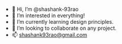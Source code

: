 - 👋 Hi, I’m @shashank-93rao
- 👀 I’m interested in everything!
- 🌱 I’m currently learning design principles.
- 💞️ I’m looking to collaborate on any project.
- 📫 shashank93rao@gmail.com

<!---
shashank-93rao/shashank-93rao is a ✨ special ✨ repository because its `README.md` (this file) appears on your GitHub profile.
You can click the Preview link to take a look at your changes.
--->

